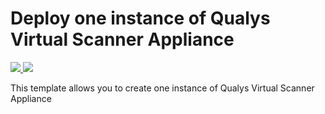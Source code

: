 # Deploy one instance of Qualys Virtual Scanner Appliance

<a href="https://portal.azure.com/#create/Microsoft.Template/uri/https%3A%2F%2Fraw.githubusercontent.com%2FAzure%2Fazure-quickstart-templates%2Fmaster%2Fqualys-qvsa-v23b-marketplace%2Fazuredeploy.json" target="_blank">
    <img src="http://azuredeploy.net/deploybutton.png"/>
</a>
<a href="http://armviz.io/#/?load=https%3A%2F%2Fraw.githubusercontent.com%2FAzure%2Fazure-quickstart-templates%2Fmaster%2Fqualys-qvsa-v23b-marketplace%2Fazuredeploy.json" target="_blank">
    <img src="http://armviz.io/visualizebutton.png"/>
</a>

This template allows you to create one instance of Qualys Virtual Scanner Appliance
